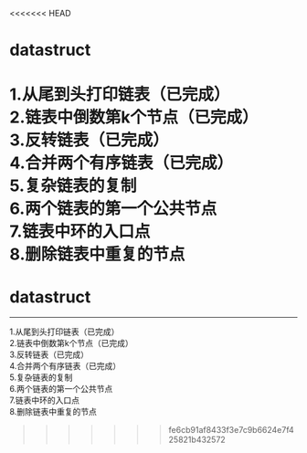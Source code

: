 <<<<<<< HEAD
# datastruct

1.从尾到头打印链表（已完成）  
2.链表中倒数第k个节点（已完成）  
3.反转链表（已完成）  
4.合并两个有序链表（已完成）  
5.复杂链表的复制  
6.两个链表的第一个公共节点  
7.链表中环的入口点  
8.删除链表中重复的节点  
=======
# datastruct  <br>
---
1.从尾到头打印链表（已完成）<br>
2.链表中倒数第k个节点（已完成）<br>
3.反转链表（已完成）<br>
4.合并两个有序链表（已完成）<br>
5.复杂链表的复制<br>
6.两个链表的第一个公共节点<br>
7.链表中环的入口点<br>
8.删除链表中重复的节点<br>
>>>>>>> fe6cb91af8433f3e7c9b6624e7f425821b432572
